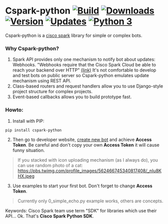 # Cspark-python [![Build](https://travis-ci.org/Matvey-Kuk/cspark-python.svg?branch=master)](https://travis-ci.org/Matvey-Kuk/cspark-python) [![Downloads](https://img.shields.io/pypi/dm/cspark-python.svg)](https://pypi.python.org/pypi/cspark-python) [![Version](https://img.shields.io/pypi/v/cspark-python.svg)](https://pypi.python.org/pypi/cspark-python) [![Updates](https://pyup.io/repos/github/matvey-kuk/cspark-python/shield.svg)](https://pyup.io/repos/github/matvey-kuk/cspark-python/) [![Python 3](https://pyup.io/repos/github/matvey-kuk/cspark-python/python-3-shield.svg)](https://pyup.io/repos/github/matvey-kuk/cspark-python/)




Cspark-python is a [cisco spark](https://www.ciscospark.com/) library for simple or complex bots.


### Why Cspark-python?

1. Spark API provides only one mechanism to notify bot about updates: Webhooks.
"Webhooks require that the Cisco Spark Cloud be able to reach your backend over HTTP" 
[(link)](https://developer.ciscospark.com/webhooks-explained.html#auth)
It's not comfortable to develop and test bots on public server so Cspark-python
emulates update mechanism using REST API.
2. Class-based routers and request handlers allow you to use Django-style project 
structure for complex projects.
3. Event-based callbacks allows you to build prototype fast.

### Howto:

1. Install with PIP:
```
pip install cspark-python
```

2. Then go to developer website, [create new bot](https://developer.ciscospark.com/apps.html) and achieve **Access Token**. 
Be careful and don't copy your own **Access Token** it will cause funny situation.  

> If you stacked with icon uploading mechanism (as I always do), you can use random photo of a cat: https://pbs.twimg.com/profile_images/562466745340817408/_nIu8KHX.jpeg 

3. Use examples to start your first bot. Don't forget to change **Access Token**.

> Currently only 0_simple_echo.py example works, others are concepts.

Keywords: Cisco Spark team use term "SDK" for libraries which use their API... Ok. That's **Cisco Spark Python SDK**.   